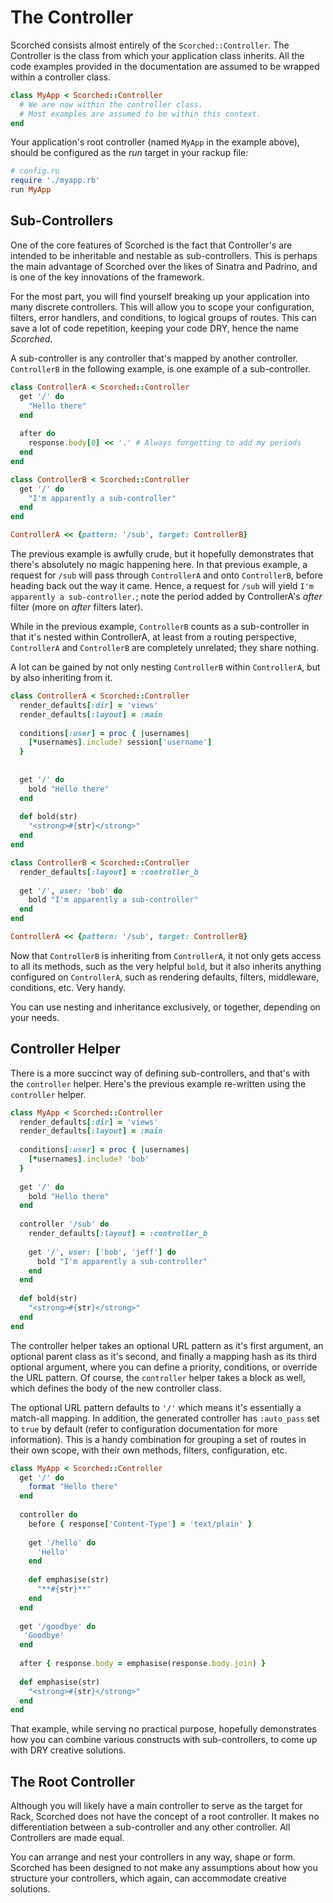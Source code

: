 The Controller
==============

Scorched consists almost entirely of the `Scorched::Controller`. The Controller is the class from which your application class inherits. All the code examples provided in the documentation are assumed to be wrapped within a controller class.

```ruby    
class MyApp < Scorched::Controller
  # We are now within the controller class.
  # Most examples are assumed to be within this context.
end
```

Your application's root controller (named `MyApp` in the example above), should be configured as the _run_ target in your rackup file:

```ruby
# config.ru
require './myapp.rb'
run MyApp
```

Sub-Controllers
---------------
One of the core features of Scorched is the fact that Controller's are intended to be inheritable and nestable as sub-controllers. This is perhaps the main advantage of Scorched over the likes of Sinatra and Padrino, and is one of the key innovations of the framework.

For the most part, you will find yourself breaking up your application into many discrete controllers. This will allow you to scope your configuration, filters, error handlers, and conditions, to logical groups of routes. This can save a lot of code repetition, keeping your code DRY, hence the name _Scorched_.

A sub-controller is any controller that's mapped by another controller. `ControllerB` in the following example, is one example of a sub-controller.

``` ruby
class ControllerA < Scorched::Controller
  get '/' do
    "Hello there"
  end
  
  after do
    response.body[0] << '.' # Always forgetting to add my periods
  end
end

class ControllerB < Scorched::Controller
  get '/' do
    "I'm apparently a sub-controller"
  end
end

ControllerA << {pattern: '/sub', target: ControllerB}
```

The  previous example is awfully crude, but it hopefully demonstrates that there's absolutely no magic happening here. In that previous example, a request for `/sub` will pass through `ControllerA` and onto `ControllerB`, before heading back out the way it came. Hence, a request for `/sub` will yield `I'm apparently a sub-controller.`; note the period added by ControllerA's _after_ filter (more on _after_ filters later).

While in the previous example, `ControllerB` counts as a sub-controller in that it's nested within ControllerA, at least from a routing perspective, `ControllerA` and `ControllerB` are completely unrelated; they share nothing.

A lot can be gained by not only nesting `ControllerB` within `ControllerA`, but by also inheriting from it.

``` ruby
class ControllerA < Scorched::Controller
  render_defaults[:dir] = 'views'
  render_defaults[:layout] = :main
  
  conditions[:user] = proc { |usernames|
    [*usernames].include? session['username']
  }
  
  
  get '/' do
    bold "Hello there"
  end
  
  def bold(str)
    "<strong>#{str}</strong>"
  end
end

class ControllerB < Scorched::Controller
  render_defaults[:layout] = :controller_b
  
  get '/', user: 'bob' do
    bold "I'm apparently a sub-controller"
  end
end

ControllerA << {pattern: '/sub', target: ControllerB}
```

Now that `ControllerB` is inheriting from `ControllerA`, it not only gets access to all its methods, such as the very helpful `bold`, but it also inherits anything configured on `ControllerA`, such as rendering defaults, filters, middleware, conditions, etc. Very handy.

You can use nesting and inheritance exclusively, or together, depending on your needs.

Controller Helper
-----------------
There is a more succinct way of defining sub-controllers, and that's with the `controller` helper. Here's the previous example re-written using the `controller` helper.

``` ruby
class MyApp < Scorched::Controller
  render_defaults[:dir] = 'views'
  render_defaults[:layout] = :main
  
  conditions[:user] = proc { |usernames|
    [*usernames].include? 'bob'
  }
  
  get '/' do
    bold "Hello there"
  end
  
  controller '/sub' do
    render_defaults[:layout] = :controller_b
  
    get '/', user: ['bob', 'jeff'] do
      bold "I'm apparently a sub-controller"
    end
  end
  
  def bold(str)
    "<strong>#{str}</strong>"
  end
end
```

The controller helper takes an optional URL pattern as it's first argument, an optional parent class as it's second, and finally a mapping hash as its third optional argument, where you can define a priority, conditions, or override the URL pattern. Of course, the `controller` helper takes a block as well, which defines the body of the new controller class.

The optional URL pattern defaults to `'/'` which means it's essentially a match-all mapping. In addition, the generated controller has `:auto_pass` set to `true` by default (refer to configuration documentation for more information). This is a handy combination for grouping a set of routes in their own scope, with their own methods, filters, configuration, etc. 

``` ruby
class MyApp < Scorched::Controller
  get '/' do
    format "Hello there"
  end
  
  controller do 
    before { response['Content-Type'] = 'text/plain' }
  
    get '/hello' do
      'Hello'
    end
    
    def emphasise(str)
      "**#{str}**"
    end
  end
  
  get '/goodbye' do
   'Goodbye'
  end
  
  after { response.body = emphasise(response.body.join) }
  
  def emphasise(str)
    "<strong>#{str}</strong>"
  end
end
```

That example, while serving no practical purpose, hopefully demonstrates how you can combine various constructs with sub-controllers, to come up with DRY creative solutions.


The Root Controller
-------------------
Although you will likely have a main controller to serve as the target for Rack, Scorched does not have the concept of a root controller. It makes no differentiation between a sub-controller and any other controller. All Controllers are made equal.

You can arrange and nest your controllers in any way, shape or form. Scorched has been designed to not make any assumptions about how you structure your controllers, which again, can accommodate creative solutions.